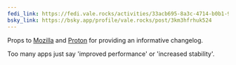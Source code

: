 ```yaml
---
fedi_link: https://fedi.vale.rocks/activities/33acb695-8a3c-4714-b0b1-988288ba37fe
bsky_link: https://bsky.app/profile/vale.rocks/post/3km3hfrhuk524
---
```


Props to [Mozilla](https://mozilla.org) and [Proton](https://proton.me) for providing an informative changelog.

Too many apps just say 'improved performance' or 'increased stability'.
